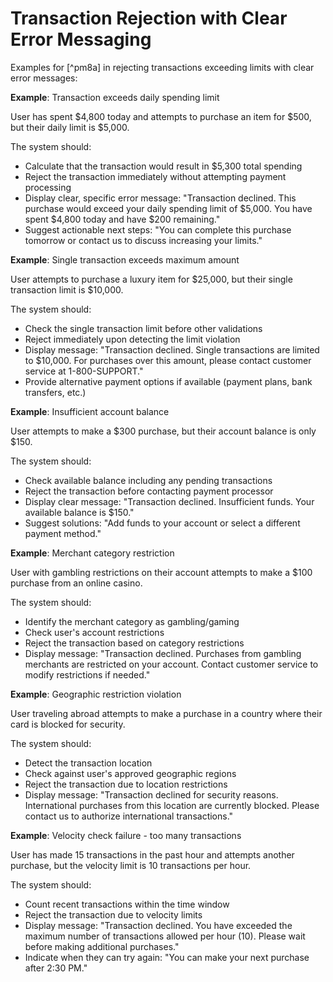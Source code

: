 # Transaction Rejection with Clear Error Messaging

Examples for [^pm8a] in rejecting transactions exceeding limits with clear error messages:

**Example**: Transaction exceeds daily spending limit

<user>
User has spent $4,800 today and attempts to purchase an item for $500, but their daily limit is $5,000.
</user>

The system should:
- Calculate that the transaction would result in $5,300 total spending
- Reject the transaction immediately without attempting payment processing
- Display clear, specific error message: "Transaction declined. This purchase would exceed your daily spending limit of $5,000. You have spent $4,800 today and have $200 remaining."
- Suggest actionable next steps: "You can complete this purchase tomorrow or contact us to discuss increasing your limits."

**Example**: Single transaction exceeds maximum amount

<user>
User attempts to purchase a luxury item for $25,000, but their single transaction limit is $10,000.
</user>

The system should:
- Check the single transaction limit before other validations
- Reject immediately upon detecting the limit violation
- Display message: "Transaction declined. Single transactions are limited to $10,000. For purchases over this amount, please contact customer service at 1-800-SUPPORT."
- Provide alternative payment options if available (payment plans, bank transfers, etc.)

**Example**: Insufficient account balance

<user>
User attempts to make a $300 purchase, but their account balance is only $150.
</user>

The system should:
- Check available balance including any pending transactions
- Reject the transaction before contacting payment processor
- Display clear message: "Transaction declined. Insufficient funds. Your available balance is $150."
- Suggest solutions: "Add funds to your account or select a different payment method."

**Example**: Merchant category restriction

<user>
User with gambling restrictions on their account attempts to make a $100 purchase from an online casino.
</user>

The system should:
- Identify the merchant category as gambling/gaming
- Check user's account restrictions
- Reject the transaction based on category restrictions
- Display message: "Transaction declined. Purchases from gambling merchants are restricted on your account. Contact customer service to modify restrictions if needed."

**Example**: Geographic restriction violation

<user>
User traveling abroad attempts to make a purchase in a country where their card is blocked for security.
</user>

The system should:
- Detect the transaction location
- Check against user's approved geographic regions
- Reject the transaction due to location restrictions
- Display message: "Transaction declined for security reasons. International purchases from this location are currently blocked. Please contact us to authorize international transactions."

**Example**: Velocity check failure - too many transactions

<user>
User has made 15 transactions in the past hour and attempts another purchase, but the velocity limit is 10 transactions per hour.
</user>

The system should:
- Count recent transactions within the time window
- Reject the transaction due to velocity limits
- Display message: "Transaction declined. You have exceeded the maximum number of transactions allowed per hour (10). Please wait before making additional purchases."
- Indicate when they can try again: "You can make your next purchase after 2:30 PM."